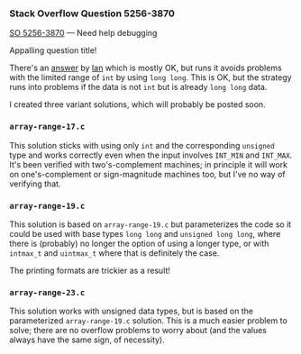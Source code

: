 ### Stack Overflow Question 5256-3870

[SO 5256-3870](https://stackoverflow.com/q/52563870) &mdash;
Need help debugging

Appalling question title!

There's an [answer](https://stackoverflow.com/a/52563945/15168) by
[Ian](https://stackoverflow.com/users/4078718/ian) which is mostly OK,
but runs it avoids problems with the limited range of `int` by using `long long`.
This is OK, but the strategy runs into problems if the data is not `int` but is
already `long long` data.

I created three variant solutions, which will probably be posted
soon.

### `array-range-17.c`

This solution sticks with using only `int` and the corresponding
`unsigned` type and works correctly even when the input involves
`INT_MIN` and `INT_MAX`.
It's been verified with two's-complement machines; in principle it will
work on one's-complement or sign-magnitude machines too, but I've no way
of verifying that.

### `array-range-19.c`

This solution is based on `array-range-19.c` but parameterizes the code
so it could be used with base types `long long` and `unsigned long
long`, where there is (probably) no longer the option of using a longer
type, or with `intmax_t` and `uintmax_t` where that is definitely the
case.

The printing formats are trickier as a result!

### `array-range-23.c`

This solution works with unsigned data types, but is based on the
parameterized `array-range-19.c` solution.
This is a much easier problem to solve; there are no overflow problems
to worry about (and the values always have the same sign, of necessity).

